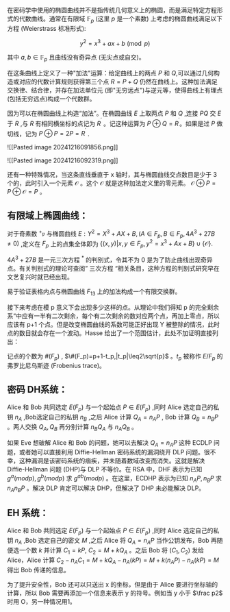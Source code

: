 在密码学中使用的椭圆曲线并不是指传统几何意义上的椭圆，而是满足特定方程形式的代数曲线。通常在有限域 $\mathbb{F}_p$ (这里 $p$ 是一个素数) 上考虑的椭圆曲线满足以下方程 (Weierstrass 标准形式):

$$y^2=x^3+ax+b\pmod{p}$$

其中 $a,b\in\mathbb{F}_p$ 且曲线没有奇异点 (无尖点或自交)。

在这条曲线上定义了一种"加法"运算：给定曲线上的两点 $P$ 和 $Q$,可以通过几何构造或对应的代数计算规则获得第三个点 $R=P+Q$ 仍然在曲线上。这种加法满足交换律、结合律，并存在加法单位元 (即"无穷远点")与逆元等，使得曲线上有理点 (包括无穷远点)构成一个代数群。

因为可以在椭圆曲线上构造“加法”。在椭圆曲线 $E$ 上取两点 $P$ 和 $Q$ ,连接 $PQ$ 交 $E$ 于 $R$ ,与 $R$ 有相同横坐标的点记为 $R^{^{\prime}}$ 。记这种运算为 $P\oplus Q=R^{^{\prime}}$。如果是过 $P$ 做切线，记为 $P\oplus P= 2P= R^{^{\prime }}$ .

![[Pasted image 20241216091856.png]]


![[Pasted image 20241216092319.png]]

还有一种特殊情况，当这条直线垂直于 x 轴时，其与椭圆曲线交点数目是少于 3 个的，此时引入一个元素 $\mathcal{O}$ 。这个 $\mathcal{O}$ 就是这种加法定义里的零元素。 $\mathcal{O}\oplus P=P\oplus\mathcal{O}=P$ 。

## 有限域上椭圆曲线：
对于奇素数 $^{+}\mathfrak{p}$ 与椭圆曲线 $E:Y^2=X^3+AX+B,(A\in F_p,B\in F_p,4A^3+27B\neq0)$
,定义在 $F_p$ 上的点集全体即为 $\left\{(x,y)|x,y\in F_p,y^2=x^3+Ax+B\right\}\cup\left\{\mathcal{O}\right\}.$

$4A^3+27B$ 是一元三次方程 $^{*}$ 的判别式，令其不为 0 是为了防止曲线出现奇异点。有关判别式的理论可查阅” 三次方程 “相关条目，这种方程的判别式研究早在文艺复兴时就已经出现。

易于验证表格内点与椭圆曲线 $F_{13}$ 上的加法构成一个有限交换群。

接下来考虑在模 p 意义下会出现多少这样的点。从理论中我们得知 p 的完全剩余系“中应有一半有二次剩余，每个有二次剩余的数对应两个点，再加上零点，所以应该有 p+1 个点。但是改变椭圆曲线的系数可能正好出现 Y 被整除的情况，此时点的数目就会存在一个波动。Hasse 给出了一个范围估计，此处不加证明直接列出：

记点的个数为 $\#(F_p)$ , $\#(F_p)=p+1-t_p,|t_p|\leq2\sqrt{p}$ 。$t_p$ 被称作 $E/F_p$ 的弗罗比尼乌斯迹 (Frobenius trace)。

## 密码 DH系统：
Alice 和 Bob 共同选定 $E(F_p)$ 与一个起始点 $P\in E(F_p)$ ,同时 Alice 选定自己的私钥 $n_A$ ,Bob选定自己的私钥 $n_B$ ,之后 Alice 计算 $Q_A=n_AP$ , Bob 计算 $Q_B=n_BP$ 。两人交换
$Q_A,Q_B$ 再分别计算 $n_BQ_A$ 与 $n_AQ_B$ 。

如果 Eve 想破解 Alice 和 Bob 的问题，她可以去解决 $Q_A=n_AP$ 这种 ECDLP 问题，或者她可以直接利用 Diffie-Hellman 密码系统的漏洞绕开 DLP 问题。很不幸，这种漏洞是该密码系统的痼疾，并未随着数域改变而消失。这就是解决 Diffie-Hellman 问题 (DHP)与 DLP 不等价。在 RSA 中，DHF 表示为已知 $g^a(mod\left.p\right),g^b(mod\left.p\right)$ 求 $g^{ab}(mod\left.p\right)$ 。在这里，ECDHP 表示为已知 $n_AP,n_BP$ 求 $n_An_BP$ 。解决 DLP 肯定可以解决 DHP，但解决了 DHP 未必能解决 DLP。

## EH 系统：
Alice 和 Bob 共同选定 $E(F_p)$ 与一个起始点 $P\in E(F_p)$ ,同时 Alice 选定自己的私钥 $n_A$ ,Bob 选定自己的密文 $M$ ,之后 Alice 将 $Q_A=n_AP$ 当作公钥发布，Bob 再随便选一个数 $k$ 并计算 $C_1= kP$, $C_2= M+ kQ_A$ 。之后 Bob 将 $(C_1,C_2)$ 发给 Alice，Alice 计算 $C_2-n_AC_1=M+kQ_A-n_A(kP)=M+k(n_AP)-n_A(kP)=M$ 得出 Bob 传递的信息。

为了提升安全性，Bob 还可以只送出 x 的坐标，但是由于 Alice 要进行坐标轴的计算，所以 Bob 需要再添加一个信息来表示 y 的符号。例如当 y 小于 $\frac p2$ 时用 O，另一种情况用1。

